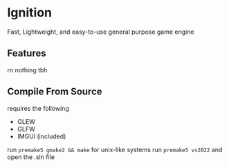 # Ignition
Fast, Lightweight, and easy-to-use general purpose game engine

## Features
rn nothing tbh

## Compile From Source
requires the following
- GLEW
- GLFW
- IMGUI (included)

run `premake5 gmake2 && make` for unix-like systems
run `premake5 vs2022` and open the .sln file
